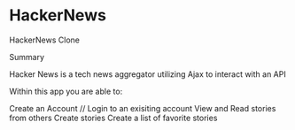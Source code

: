 # HackerNews
HackerNews Clone

Summary

Hacker News is a tech news aggregator utilizing Ajax to interact with an API



Within this app you are able to:

Create an Account // Login to an exisiting account
View and Read stories from others
Create stories
Create a list of favorite stories


